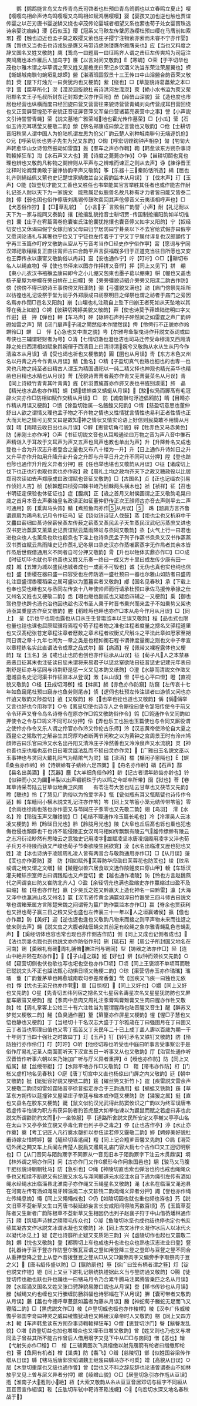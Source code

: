 <!-- { "loadSidebar": true } -->
　　鹦【鹦鹉能言鸟又左传青鸟氏司啓者也杜预曰青鸟鸧鹦也以立春鸣立夏止】嘤【嘤嘤鸟相命声诗鸟鸣嘤嘤又鸟鸣相如赋鸿鴈嘤嘤】婴【婴孩又加也逆也触也贾谊传婴之以芒刃唐书婴逆鳞又绕也卓茂传论婴城者相望又系也萦也荀子处女婴寳珠选诗余婴沈痼疾】璎【石似玉】璎【冠系又马鞅左传鞶厉游缨杜预曰缨在马膺前如索帬】撄【触也迫近也孟子莫之敢撄又萦也庄子撄宁注物萦亦萦而未甞不宁亦作婴】膺【胷也又当也击也诗戎狄是膺又马带诗虎防镂膺尔雅膺亲也】应【当也又料度之辞又国名又姓又敬韵】鹰【鸷鸟一曰题肩一曰征鸣齐人谓之击征左传爽鸠为司寇注爽鸠鹰也本作雁后人加鸟字】譍【以言对问又敬韵】【寒蜩】○荣【于平切华也茂也尔雅木谓之华草谓之荣又姓又屋檐庑曰荣记乡饮酒义洗当东荣注荣屋翼也】蝾【蜥蜴城南聫句蜿垣乱蛷蝾】醟【湛酒班固叙景十三王传曰中山淫醟合韵音荣又敬韵】荧【屋下灯烛光一曰荧犹灼也又梗韵】萦【绕也】□【草旋貌诗葛藟萦之本□字】萤【腐草所化】濙【滢濙洄旋貌杜甫诗洪河左滢濙】荥【絶小水书溢为荥又荥阳郡名文王子毛叔所封东迁封郑史汉亦作荧阳】嵤【岭嵤山深貌】营【造也度也市居也经营也纵横而度曰经回旋曰营又营营往来貌诗营营靑蝇刘向传营成耳目营回绕也又正营屏营惶恐不安貌正音征屏音萍又军垒曰营诸葛亮表营中之事】謍【小声説文引诗謍謍青蝇】茔【説文墓地广雅茔域地也霍光传作墓茔】□【小瓜】莹【石似玉诗充耳琇莹又梗敬二韵】禜【祭名郑康成曰禜之言营也又敬韵】○伧【士耕切晋阳秋吴人谓中国人为伧陆机谓左思为伧父广韵云楚人别种城南聨句无端逐饥伧】○兄【呼荣切长也男子先生为兄又东韵】○鍧【呼宏切铿鍧钟声相杂】訇【匉訇大声韩愈华山女诗訇然振动如雷霆】轰【羣车之声亦作鞫】鞫【韩愈读东方朔杂事诗鞫輘掉狂车】渹【水石声又大也】薨【诗度之薨薨亦作】○争【甾耕切鬬也竞也理也辨也又敬韵凡称物之鬬辨则从平声与之辨难而谏正之则从去声】诤【諌诤晋王沈释时论阘茸勇敢于饕诤协韵平声又敬韵】筝【乐器十三秦防恬所造】綪【屈也礼齐则綪结佩又萦也史记楚世家綪缴兰台又霰韵监本从月误】丁【伐木声】玎【玉声】○能【奴登切才能又工善也又胜任也书举能其官言举胜其任者也或作能古作耐礼记圣人耐以天下为一家説文　能熊属足似鹿兽名故凡称有才力者皆曰能又皆泰二韵】儜【弱也困也俗作儜唐刘禹锡传鼓吹裴回其声伧儜音义云夷语相呼声也】□【犬恶俗作狞】【□草乱貌】【小言子言败俗广韵譻小声】耐【礼记耐以天下为一家与能同又泰韵】攘【抢攘乱貌抢音士耕切贾传国制抢攘阳韵如羊切推也】囊【庄子在宥篇脔卷伧囊崔氏注伧囊犹抢攘也囊音儜又如字又阳韵】宁【奴经切安也又休谒曰假宁女嫁归省父母曰归宁居防曰宁朞亲以下不去官给式假亦曰假寕又愿词论语礼与其奢也宁俭又丁宁钲也左传着于丁宁又丁宁属付谆复也汉郎顗传丁宁再三玉篇作叮咛又敬韵从寍从丂丂音考当作□经史作宁俗作寕】甯【愿词与宁同汉郊祀歌穰穰复正直往甯师古曰合韵平声言获福既多归于正道克当往日所愿也又安也王莽传永以康甯又敬韵俗以冉非】寍【安也通作宁】咛【叮咛】○□【耕切布名人以绳直物】伻【使也书伻来以图亦作抨拼又音怦】抨【同上又见下】拼　绷【束小儿衣汉书襁褓孟康曰即今之小儿绷又包束也墨子葛以绷束】帲【幄也又盖也杨子夏屋为帡幪在旁曰帲在上曰幪】旁【旁旁彊貌诗驷介旁旁又阳漾二韵古作防】傍【傍傍不得已貌诗王事傍傍又阳漾韵】弸【弓彊貌又满也】祊【庙门傍祭先祖所以彷徨也礼记设祭于堂为祊乎外郑康成曰祊祭明日之绎祭也谓之祊者于庙门之旁因名焉亦作閍□邑名又阳韵】崩【山壊也礼注疏自上坠下曰崩王者死如从天坠地以其尊在我上如崩】○娉【彼耕切娉婷美貌又敬韵】荓【使也诗莫予荓蜂陆徳明曰字又作逬】逬　抨【弹也】軯【车马声】砰【砯砰石声列子砰然闻之如雷霆之声广韵砰磴如雷之声】閛【闭门扉声子闭之閛然俗本作闇然误】俜【伶俜行不正貌亦作竛竮彾□】竮　□　怦【心急也又中直之貌】甹【尔雅甹夆掣曳诗作荓説文亟词或曰甹侠也三辅谓轻财者为甹】○清【七情切澈也澄也洁也司马迁传受命穆清又西厢清静之处曰西清相如赋象舆婉僤于西淸目上曰清诗清婉兮又敬韵从水从生从円今作淸监本从月误】请【受也谒也祈也又梗敬韵】圊【圂也从月误】靑【东方木色又州名以丹靑之丹今作靑从月误】鲭【鱼名】○精【子盈切真气也熟也细也的也専一也灵也凡物之纯至者曰精古人谓玉为精国语祀以一纯二精又择也神观也精光英华也精凿也目精也水精也从月误】菁【茂貌诗菁菁者莪亦作靑又芜菁蔓菜名从月误】靑【同上诗緑竹青靑其叶靑靑】旌【析羽置旄首亦作旍又表也书旌别淑慝】旍　晶【精光也水晶也亦作精】蜻【蜻蟋蟀类又蜻蜓从月误】【駮似凫而脚髙有毛冠辟火灾亦作□防相如赋作交精从月误】□　防【城南聨句浮迹倡鸥防】睛【目睛亦作精从月误又梗韵】○饧【徐盈切饴属一名餦餭又阳韵】○情【慈盈切意思也董仲舒曰人欲之谓情又理也孟子物之不齐物之情也又性情犹言情性也易利正者性情也正大而天地之情可见矣又曰是故知神之情状又情实论语上好信则民莫敢不用情从月误】晴【雨晴云收日出也从月误】○觪【思营切角弓貌】骍【牲赤色又马赤黄色】防【赤刚土亦作垶】○声【书征切説文音也从耳殸通论曰万物之音为声八音中惟石声精诣入于耳故于文耳声为声又五声也风声也教也单出为声】升【升降卦名又成也登也十合为升汉志升者登合之量也又布八十缕为一升】升【日上通作升诗如日之升又升平亦作升如用升降升卦升合之升即与升平日升之升不同可以分押】陞【登也跻也陟也通作升升陞义异者分押】胜【任也举也堪也又敬韵从月误】○征【诸成切上伐下也正也行也取也索也亦作政】政【周礼土均之政均齐天下之政又聴政役以比居郑司农读如去声郑康成曰政谓赋也音征又敬韵】□【古国名】贞【正也记缁衣引易作侦妇人吉】桢【桢榦题曰桢旁曰榦书峙乃桢榦两头横木也】祯【祯祥】征【召也书明征定保验也休征证也】症【腹病】正【歳之首月又射侯画谓之正又敬韵毛晃曰歳之首月本音去声秦始皇名政读正如征董仲舒传正次王顔师古亦音去声则平去二声可通用】防【乗舆马头饰】鲭【煮煎鱼肉亦作从月误】　鴊【题肩方言齐鲁谓题肩为鴊鸟礼记月令作征鸟】钲【铙似铃诗钲人伐鼓】蒸【炬也尘也又析麻中干又麤曰薪细曰蒸诗侯薪侯蒸左传薮之薪蒸又蒸民孟子天生蒸民汉武纪厉蒸庶又进也汉书吏治蒸蒸又薰蒸史记贾谊赋云蒸雨降竝与烝同又敬韵】烝【火气上行一曰君也进也众也人也薰烝也炊也殽烝也下淫上也诗烝民孟子列子作蒸书烝烝又汉书作蒸蒸汉书贾谊赋云烝雨降史记作蒸礼记冬祭曰烝史汉亦作蒸唯薪蒸字无作烝者其余本皆作烝后世假借通用义不同者自可分押又敬韵】脀【升也以牲体实鼎亦作□】□○成【时征切毕也就也平也善也又姓又乐奏一终曰一成又方十里曰成左传少康有田一成】城【五雉为城以盛民也城者成也一成而不可毁也】诚【无伪也真也实也纯也信也】盛【黍稷在器曰盛一曰容受也左传防酒一盛杜预曰一器也尔雅山如防者曰盛周礼注齍盛谓黍稷稻梁之属可盛以为簠簋实者又敬韵】郕【国名见春秋】承【下载上也奉也受也继也又与丞同左传哀十八年使帅师而行请承杜预曰承佐马援传承掾之仕又州名又姓也又梗敬二韵】丞【翊也继也副贰也又疑丞四辅之一又梗韵】乗【御也驾也登也跨也慿也治也因也趁也汉书圣人乗于时晋书乗兴而来孟子不如乗势又架也诗亟其乗屋古作椉又敬韵】塍【稻畦埓也畔也亦作□本从舟今作月从月误】□【同上】　呈【示也平也现也露也从口从壬壬音珽监本以王误又敬韵】程【品也式也限也量也铨也课也屈原赋骥将焉程兮荀子程者物之准也注程者度量之摠名又驿程道里也又汉髙纪张苍定章程注章者厯数之章术程者权衡丈尺斛斗之平法此章如厯家至朔同日谓之章十九年七闰为一章之类是也程如衡石程书谓律度量衡之则也文中子孝宣以章程练名实此直谓法令成章之品式尔】酲【病酒】裎【佩带又裸裎露体也又梗韵】珵【玉名】惩【戒也止也防也创也亦作征承从山误】征【荀子凡人之本禁暴恶恶且征其末也注征读曰惩未谓将来易君子以惩忿窒欲陆曰征音惩史记建元年表曰荆舒是征亦与惩同与诗荆舒是惩一义又见本韵又纸韵】○澄【水静而清説文作澂又澄城县名史记河渠书作征监本从登误】澂【从山误】憕【平也心平曰憕】瞪【直视貌又敬韵】○柽【丑成切河栁】蛏【蚌属】赪【赤色亦作防竀】防竀【左传哀十七年如鱼竀尾杜预曰竀赤也鱼劳则尾赤】侦【逻伺也杜预左传注谍者曰游侦又问也亦作遉又敬韵又陟盈切】遉【又敬韵】称【也举也铨也道也又敬韵】偁【偁偁举又言也好也今用称字】○令【离呈切使也诗寺人之令厮役曰使令邹阳传使令于前又令令环声又脊令鸟名诗脊令在原亦作□鸰又敬韵俗作令】鸰【□鸰通作令又同韵如押使令之令与□鸰义不同可以分押】伶【弄也乐工也独也玉篇使也与令同又厮役谓之使伶亦作令又乐人谓之伶官亦作泠又伶伦古乐师】泠【汉志黄帝使泠伦自大夏之西昆仑之隂取竹之解谷生其窍厚均者断两节闲吹之以为黄钟之宫周景王时有泠州鸠顔师古曰乐官曰泠又水名出丹阳又清泠庄子泠然善也又泠泠泉声又水流貌】灵【神也善也宠也福也巫也日曰曜灵諡法乱而不损曰灵亦作灵】【广雅曰玉名説文巫以玉事神也与灵同大戴礼阳气为精隂气为灵】醽【渌酒】櫺【楯闲子窻隔也】【螟桑虫亦作蛉】蛉【诗螟蛉有子蜻蛉六足四翼】【舟名亦作舲】磷【石声】酃【县名出美酒】【瓦器】麢【大羊细角俗作羚】龄【记古者谓年龄齿亦龄也】铃【似钟而小又为圜半裂以出声锢铜珠于内以鸣之今邮卒所带】囹【狱也】苓【卷耳草诗采苓陆云甘草似地黄卫风隰　　有苓注苓大苦也陆云甘草也又茯苓又先韵】聆【聴也】怜【了慧见广韵俗以为怜爱字非】瓴【瓮似瓶有耳又瓴甋甓也诗传作令适】軨【车轖间小横木説文礼记注亦作笭】笭【同上又笭箵小笼元结传带笭箵】零【余雨也徐雨也落也亦作霝又与苓同庄子豕零也又先敬二韵】翎【鸟羽】　澪【水名】玲【玲珑玉声又雕镂貌】□【毛结不理通作冷玉篇长毛也】冷【冷凙吴人云冰凌又梗韵】昤【昤昽日光也】朎【朎胧月光也】陵【大阜也丘后髙也轹也乗也犯也侮也侵也頽靡也干也诗不能侵陵正女汉司马相如传飘飘有陵云气雄传缥缈有陵云之志冯衍论眇然有思陵云之意独史记用凌字雄赋凌坚冰唐凌烟阁用凌字又淬也荀子兵刃不待陵而劲又严峻也荀子节奏欲陵生民欲寛】淩【水名出临淮又歴也犯也又姓】凌【冰也诗纳于凌隂周礼凌人皆有两音合与敬韵通用亦作□】□【从月误】蔆【芰也亦作菱防】菱　防【相如赋外芙蓉防华应劭曰芙蓉花也防芰也】绫【纹帛或谓之绮又谓之文缯】鲮【鲮鲤似兽穴居食蚁文选作陵鲤皮曰穿山甲】輘【车轹汉灌夫輘轹宗室师古曰谓践蹈也又卢登切】夌【越也通作凌陵】防【怜也方言赵魏燕代之间谓哀曰防又崔防北齐人】○盈【余轻切充也满也盈缩史亦作赢缩过曰盈不及曰缩】楹【柱也亦作桯】嬴【少昊氏之姓又黔嬴天上造化神名一曰黔雷】瀛【大海又泽中也瀛洲山名又州名】籯【汉韦贤传黄金满籯如淳曰竹器受三四斗师古曰説文笭也谓箱笼属方言陈楚宋魏之间谓筲为籯广韵作籝监本亦作□】赢【脊余也贾获利也又担也荀子赢三日之粮又受也盛也左传襄三十一年以人之垣赢诸侯】攍【儋也亦作嬴】防【美好】迎【逆也迓也逢也又敬韵凡物来而接之则平声物未来而往迓之使来则去声】蝇【説文虫之大腹者陆佃蝇交其前足有绞绳之象尔雅青蝇乱色苍蝇乱声】【奚经切体也容也常也现也亦作侀古作防】侀【同上又成也记侀者成也】【法也罚辠也戮也刭也説文亦作防俗作刑】硎【砥石】郉【周公子所封国又地名在河南】铏【羮器礼有硎周礼脯脩膴注刑与铏同】型【铸器之法亦作□】陉【连山中絶井陉在赵亦作】【子山之蹊】娙【好也】銒【似钟而颈长又先韵】○倾【窥营切侧也伏也欹也写也圯也空也亦作□顷】□顷【同上王褒颂不单顷耳而聴已聪説文头不正也諡法甄心动惧日顷又贿梗二韵】○琼【渠营切赤玉亦作璚瓗】瓗　璚　藑【广韵藑茅草也韩愈城南聫句参差席香藑】茕【回疾又飞疾一曰独也无依也】惸【忧也无弟兄也亦作茕】睘【目惊视】【同上又好也】○嬛【同上又好也又先韵】○星【先青切五纬列宿之摠名又七星宿名夀星次名又星星犹防防也又屛星车蔽筜又梗韵】腥【豕肉中息肉又周礼注豕膏鸡膏雉膏又生肉曰腥亦作牲又敬韵】牲【周礼掌客上公牲三十有六注牲当为腥谓腥鼎也陆音腥又音生】醒【醉苏又梦觉又梗敬二韵】鯹【鱼臭通作腥】篂【簈篂亦作屏星又梗韵】惺【惺□子慧也又悟也静也又梗韵】丁【当经切十干名汉志大盛于丁尔雅歳在丁曰强圉月在丁曰圉又云丁者当也郭璞曰值也又零丁孤苦又丁夫民年二十已上成丁盖人夀以百歳为期一干十年则丁当四十强壮之时故曰丁】玎【玉声】钉【铃钉矛名又铁钉又敬韵】防【彾防独行亦作伶仃】叮【叮咛】○听【他经切聆也听受也中庭曰听事言受事察讼于是俗作厅易礼记圣人南面而听天下汉宣五日一听事又从也又敬韵】厅【治官处通作听汉晋皆作听事六朝以来乃始加广听与厅义异者重押】【绶也亦作防】防【同上又縚属】綎【丝绶带綎】汀【水际平地亦作□又敬韵】□　鞓【带韦亦作防】朾【门枨又虚朾地名见春秋】○庭【唐丁切宫中又直也杨倞曰门屏之内又敬韵】廷【朝中又敬韵】娗【娗娗容好貌又梗铣二韵】筳【繀丝筦又折竹卜】霆【疾雷説文雷余声又梗敬二韵诗如雷如霆陆音亭徐音挺定亦合于三韵通用】蜓【蜻蜓又铣韵】莛【草茎东方朔传以莛撞钟又屋梁庄子举莛与楹本或作筳又梗韵】防【猱猨之属】挺【直也又县名在胶东又梗韵】鼮【鼠文似豹汉光武得此防窦攸识之广韵以为终军误唐韦若虚传辛怡谏为职方有获异防者豹首虎臆大如拳怡谏以为鼮鼠而赋之若虚曰非也此説文所谓鼨防豹文而小一坐惊服】亭【道路所舍説文民所安定又亭榭又亭亭山名在太山下又亭亭耸立貌又亭毒化育也列子亭之毒之】停【止也古作亭】渟【水止亦作奠】奠【考工记匠人凡行奠水罄折以参伍读若停又霰敬二韵】婷【娉婷美好貌杜甫诗嫁女惜娉婷】馨【醯经切香逺闻】羶【同上记合羶芗音馨又先韵】○扃【涓荧切外闭之闗又车上兵阑左传楚人脱扃又鼎周礼庙门容大扃七个古作□又工迥切明察也】□【从冂音冋与陌韵鼏字不同鼏从冖音觅旧本于陌韵鼏字下注云木贯鼎误】坰【林外谓之坰亦作冋】冋【古亦作冂又作象形今作冋象国邑也】駉【骏马又马腹干肥张貌诗駉駉牡马】防【急引也】○绳【神陵切直也索也弹治也约也戒也绳绳众多也又相续不断貌又有纪貌又水名与渑同郦道元水经注水自下通为绳引左传有酒如绳水经绳水出临淄县北淮南子亦作绳又玉绳星名又敬韵】渑【水名在临淄又渑池县在河南左传有酒如渑易牙辨淄渑二水又轸铣二韵渑绳义异者分押】譝【誉也亦作绳左传绳息妫】憴【同上又憴憴戒也】○仍【如陵切因也就也重也频也洊也】艿【説文旧草不芟新草又生曰艿唐书裴延龄妄言长安咸阳间得陂艿数百顷】芿【玉篇草芟陈者又生新者广韵陈根草不芟新草又生相因仍也列子赵襄子狩于中山借芿燔林通作艿】陾【筑墙声诗捄之陾陾毛传众也】○凝【鱼陵切冰坚也成也结也停也定也书庶绩其凝古文作冰説文冰谓水凝也又敬韵】冰【同上古文冰作仌凝作冰后人以冰代仌以凝代冰见上】疑【定也诗靡所止疑又支质陌三韵】兴【虚陵切作也起也又震敬二韵】嬹【悦也又敬韵】登【都腾切上车也成也升也进也众也熟也汉志进业曰登】豋【礼器诗于豆于豋亦作防豋尔雅瓦豆谓之豋如用登降三登之登即与豆豋之豋不同合从重押登降之登上从登癶音拨豋豆之豋从□从又□偏旁肉字又偏旁手字取祭肉于豆之义】【唐韦縚传盛以防】□【毾防罽也】簦【徐广曰笠有柄者谓之簦】灯【锭也説文作镫】镫【同上又豆下跗礼记祭统执镫据此义当与豋防通又敬韵】○腾【徒登切传也驰也跃也升也踊也一曰犗马月令乃合累牛腾马注累腾皆乗匹之名从月误】滕【水超涌又国名又姓又张口骋辞貌易滕口説也从月误】誊【移书传钞也从月误】縢【缄绳又约也缠也又行縢缠防肠斜幅也诗邪幅在下从月误】幐【囊可带者又敬韵从月误】藤【藟也今摠呼草蔓莚如藟者为藤从月误】螣【神蛇荀子螣蛇无足而飞又寝陌二韵】□【黒虎説文作□】棱【卢登切威也柧也亦作棱楞】棱【汉李广传威棱憺乎邻国李竒曰神灵之威曰棱憺犹动也又韩棱汉章帝时人又敬韵】楞【同上又四方木】輘【车声韩愈读东方朔杂事诗輷輘捍狂车】○僧【思登切沙门】鬙【鬅鬙发乱貌】○増【咨登切益也加也増増众也又埋币曰増又敬韵】曾【姓又则也乃也又与增同孟子曾益其所不能古作曾后人借用增字又见下中从□□与囱同】憎【恶也】矰【弋射矢亦作□缯】□　缯【三辅黄图次飞具缯缴以射凫鴈箭有纶者曰缯缴即纶也】罾【鱼网有机者】橧【巢类】防【翥飞】○缯【慈陵切】鄫【似姓国谷梁传作缯从日误】騬【犗马后唐郭崇韬谓魏王继岌曰騬马亦不可乗】竲【高貌从日误】○层【木登切重屋也又级也通作曽】曾【尝也又不料之辞反辞也论语曽谓泰山不如林放乎又见上曽与层义异者分押】嶒【崚嶒山貌】○□【居登切急引亦作揯从亘误】揯【淮南子大揯则小絶】絚【大索又敬韵从糸从亘亘音居邓切与絙字不同絙从亘亘音宣作絙误】鞃【丘肱切车轼中靶诗革鞃浅幭】○【乌宏切水深又地名春秋战于】
